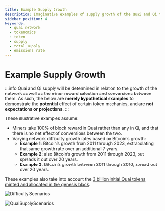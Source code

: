 ```yaml
---
title: Example Supply Growth
description: Imaginative examples of supply growth of the Quai and Qi tokens.
sidebar_position: 4
keywords:
  - quai network
  - tokenomics
  - token
  - supply
  - total supply
  - emissions rate
---
```


# Example Supply Growth

:::info
Quai and Qi supply will be determined in relation to the growth of the network as well as the miner reward selection and conversions between them. As such, the below are **merely hypothetical examples** to demonstrate the **potential** effect of certain token mechanics, and are **not expectations or projections**. 
:::

These illustrative examples assume:
* Miners take 100% of block reward in Quai rather than any in Qi, and that there is no net effect of conversions between the two.
* Varying network difficulty growth rates based on Bitcoin’s growth:
  * **Example 1**: Bitcoin’s growth from 2011 through 2023, extrapolating that same growth rate over an additional 7 years.
  * **Example 2**: also Bitcoin’s growth from 2011 through 2023, but spreads it out over 20 years.
  * **Example 3**: Bitcoin’s growth between 2011 through 2016, spread out over 20 years.

These examples also take into account the [3 billion initial Quai tokens minted and allocated in the genesis block](/learn/tokenomics/genesis-allocations.md).

![Difficulty Scenarios](/img/Tokenomics/DifficultyScenarios.png)

![QuaiSupplyScenarios](/img/Tokenomics/QuaiSupplyScenarios.png)
